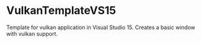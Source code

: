 # VulkanTemplateVS15
Template for vulkan application in Visual Studio 15. Creates a basic window with vulkan support.
